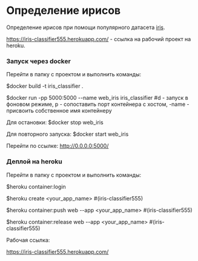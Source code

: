 # Определение ирисов
Определение ирисов при помощи популярного датасета [iris](https://ru.wikipedia.org/wiki/%D0%98%D1%80%D0%B8%D1%81%D1%8B_%D0%A4%D0%B8%D1%88%D0%B5%D1%80%D0%B0 "Википедия").

https://iris-classifier555.herokuapp.com/ - ссылка на рабочий проект на heroku.

### Запуск через docker
Перейти в папку с проектом и выполнить команды:

$docker build -t iris_classifier .

$docker run -pp 5000:5000 --name web_iris iris_classifier
#d - запуск в фоновом режиме, p - сопоставить порт контейнера с хостом, -name - присвоить собственное имя контейнеру

Для остановки:
$docker stop web_iris 

Для повторного запуска:
$docker start web_iris

Перейти по ссылке:
http://0.0.0.0:5000/

### Деплой на heroku
Перейти в папку с проектом и выполнить команды:

$heroku container:login

$heroku create <your_app_name> #(iris-classifier555)

$heroku container:push web --app <your_app_name> #(iris-classifier555)

$heroku container:release web --app <your_app_name> #(iris-classifier555)

Рабочая ссылка:

https://iris-classifier555.herokuapp.com/